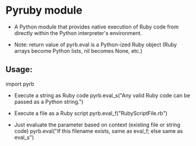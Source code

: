 Pyruby module
=============

- A Python module that provides native execution of Ruby code
  	from directly within the Python interpreter's environment.
 
- Note: return value of pyrb.eval is a Python-ized Ruby object
 	(Ruby arrays become Python lists, nil becomes None, etc.)
 
 
Usage:
-----

import pyrb


* Execute a string as Ruby code
pyrb.eval_s("Any valid Ruby code can be passed as a Python string.")
 
* Execute a file as a Ruby script
pyrb.eval_f("RubyScriptFile.rb")

* Just evaluate the parameter based on context (existing file or string code)
pyrb.eval("If this filename exists, same as eval_f; else same as eval_s")


